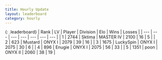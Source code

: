 ```yaml
---
title: Hourly Update
layout: leaderboard
category: hourly
---
```


{: .leaderboard}
| Rank | LV | Player | Division | Elo | Wins | Losses |
| --- | --- | --- | --- | --- | --- | --- |
| <span data-change="0">1</span> | 2744 | <span title="ID: 353063">Sktima</span> | MASTER IV | <span data-change="0">2100</span> | <span data-change="0">16</span> | <span data-change="0">5</span> |
| <span data-change="0">2</span> | 623 | <span title="ID: 611082">Mustard</span> | ONYX I | <span data-change="0">2079</span> | <span data-change="0">39</span> | <span data-change="0">16</span> |
| <span data-change="0">3</span> | 1675 | <span title="ID: 498412">LuckySpin</span> | ONYX I | <span data-change="0">2075</span> | <span data-change="0">30</span> | <span data-change="0">6</span> |
| <span data-change="1">4</span> | 896 | <span title="ID: 623502">Enugie</span> | ONYX I | <span data-change="15">2075</span> | <span data-change="2">56</span> | <span data-change="1">33</span> |
| <span data-change="-1">5</span> | 1351 | <span title="ID: 540690">poon</span> | ONYX II | <span data-change="0">2060</span> | <span data-change="0">38</span> | <span data-change="0">19</span> |